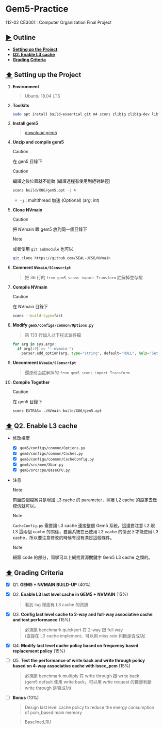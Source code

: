 # Gem5-Practice

112-02 CE3001 : Computer Organization Final Project


## [▶️](https://github.com/RogelioKG/Gem5-Practice?tab=readme-ov-file#%EF%B8%8F-outline) Outline
+ [**Setting up the Project**](https://github.com/RogelioKG/Gem5-Practice?tab=readme-ov-file#%EF%B8%8F-setting-up-the-project)
+ [**Q2. Enable L3 cache**](https://github.com/RogelioKG/Gem5-Practice?tab=readme-ov-file#%EF%B8%8F-q2-enable-l3-cache)
+ [**Grading Criteria**](https://github.com/RogelioKG/Gem5-Practice?tab=readme-ov-file#%EF%B8%8F-grading-criteria)


## [⬆️](https://github.com/RogelioKG/Gem5-Practice?tab=readme-ov-file#%EF%B8%8F-outline) Setting up the Project

1. **Environment**
    > Ubuntu 18.04 LTS

2. **Toolkits**
    ```bash
    sudo apt install build-essential git m4 scons zlib1g zlib1g-dev libprotobuf-dev protobuf-compiler libprotoc-dev libgoogle-perftools-dev python3-dev python3-six python libboost-all-dev pkg-config
    ```

3. **Install gem5**
    > [download gem5](https://gem5.googlesource.com/public/gem5/+archive/525ce650e1a5bbe71c39d4b15598d6c003cc9f9e.tar.gz)

4. **Unzip and compile gem5**
    > [!CAUTION]
    > 在 gen5 目錄下

    > [!CAUTION]
    > 編譯之後位置就不能動 (編譯過程有使用到絕對路徑)
    ```bash
    scons build/X86/gem5.opt -j 4
    ```
    + `–j` : multithread 加速 (Optional) (arg: int)

5. **Clone NVmain**
    > [!CAUTION]
    > 把 NVmain 跟 gem5 放到同一個目錄下

    > [!NOTE]
    > 或者使用 `git submodule` 也可以
    ```bash
    git clone https://github.com/SEAL-UCSB/NVmain
    ```

6. **Comment `NVmain/SConscript`**
    > 把 36 行的 `from gem5_scons import Transform` 註解掉並存檔

7. **Compile NVmain**
    > [!CAUTION]
    > 在 NVmain 目錄下
    ```bash
    scons --build-type=fast
    ```

8. **Modify `gem5/configs/common/Options.py`**
    > 第 133 行加入以下程式並存檔
    ```py
    for arg in sys.argv:
      if arg[:9] == "--nvmain-":
        parser.add_option(arg, type="string", default="NULL", help="Set NVMain configuration value for a parameter")
    ```

9.  **Uncomment `NVmain/SConscript`**
    > 還原前面註解掉的 `from gem5_scons import Transform`

10. **Compile Together**
    > [!CAUTION]
    > 在 gen5 目錄下
    ```bash
    scons EXTRAS=../NVmain build/X86/gem5.opt
    ```


## [⬆️](https://github.com/RogelioKG/Gem5-Practice?tab=readme-ov-file#%EF%B8%8F-outline) Q2. Enable L3 cache

+ 修改檔案
  + [x] `gem5/configs/common/Options.py`
  + [x] `gem5/configs/common/Caches.py`
  + [x] `gem5/configs/common/CacheConfig.py`
  + [x] `gem5/src/mem/Xbar.py`
  + [x] `gem5/src/cpu/BaseCPU.py`

+ 注意
  > [!NOTE]
  > 前面四個檔案只是增加 L3 cache 的 parameter，照著 L2 cache 的設定去做模仿就可以。

  > [!NOTE]
  > `CacheConfig.py` 需要讓 L3 cache 連接整個 Gem5 系統，這邊要注意 L2 跟 L3 這兩個 cache 的關係，要讓系統在已使用 L2 cache 的情況下才能使用 L3 cache，所以要注意修改的時候有沒有滿足這個條件。

  > [!NOTE]
  > 細節 code 的部分，同學可以上網找資源關鍵字 Gem5 L3 cache 之類的。


## [⬆️](https://github.com/RogelioKG/Gem5-Practice?tab=readme-ov-file#%EF%B8%8F-outline) Grading Criteria
+ [x] Q1. **GEM5 + NVMAIN BUILD-UP** (40%)

+ [x] Q2. **Enable L3 last level cache in GEM5 + NVMAIN** (15%)
    > 看到 log 裡面有 L3 cache 的資訊

+ [x] Q3. **Config last level cache to 2-way and full-way associative cache and test performance** (15%)
    > 必須跑 benchmark quicksort 在 2-way 跟 full way\
    > (直接在 L3 cache implement，可以用 miss rate 判斷是否成功)

+ [x] Q4. **Modify last level cache policy based on frequency based replacement policy** (15%)

+ [ ] Q5. **Test the performance of write back and write through policy based on 4-way associative cache with isscc_pcm** (15%)
    > 必須跑 benchmark multiply 在 write through 跟 write back\
    > (gem5 default 使用 write back，可以用 write request 的數量判斷 write through 是否成功)

+ [ ] **Bonus** (10%)
    > Design last level cache policy to reduce the energy consumption of pcm_based main memory

    > Baseline:LRU

